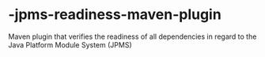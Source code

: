 # -jpms-readiness-maven-plugin
Maven plugin that verifies the readiness of all dependencies in regard to the Java Platform Module System (JPMS)
